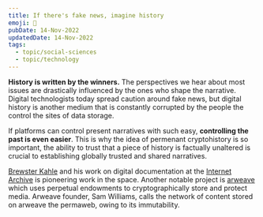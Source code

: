 ```yaml
---
title: If there's fake news, imagine history
emoji: 📰
pubDate: 14-Nov-2022
updatedDate: 14-Nov-2022
tags:
  - topic/social-sciences
  - topic/technology
---
```


**History is written by the winners.** The perspectives we hear about most issues are drastically influenced by the ones who shape the narrative. Digital technologists today spread caution around fake news, but digital history is another medium that is constantly corrupted by the people the control the sites of data storage.

If platforms can control present narratives with such easy, **controlling the past is even easier**. This is why the idea of permenant cryptohistory is so important, the ability to trust that a piece of history is factually unaltered is crucial to establishing globally trusted and shared narratives.

[Brewster Kahle](https://en.wikipedia.org/wiki/Brewster_Kahle) and his work on digital documentation at the [Internet Archive](https://archive.org/) is pioneering work in the space. Another notable project is [arweave](https://www.arweave.org/) which uses perpetual endowments to cryptographically store and protect media. Arweave founder, Sam Williams, calls the network of content stored on arweave the permaweb, owing to its immutability.
